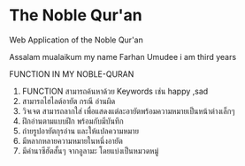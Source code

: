# The Noble Qur'an
Web Application of the Noble Qur'an

Assalam mualaikum 
my name Farhan Umudee 
i am third years


FUNCTION IN MY NOBLE-QURAN

1. FUNCTION สามารถค้นหาด้วย Keywords เช่น happy ,sad
2. สามารถไฮไลต์อายัต กรณี อ่านผิด 
3. วิจเจต สามารถลากใส่ เพื่อแสดงแต่ละอายัตพร้อมความหมายเป็นหน้าต่างเล็กๆ
4. ฝึกอ่านตามแบบฝึก พร้อมกับมีบันทึก
5. ถ่ายรูปอายัตกุรอ่าน และให้แปลความหมาย
6. มีหลากหลายความหมายในหนึ่งอายัต 
7. มีคำนาซีฮัตสั้นๆ จากอูลามะ โดยแบ่งเป็นหมวดหมู่
